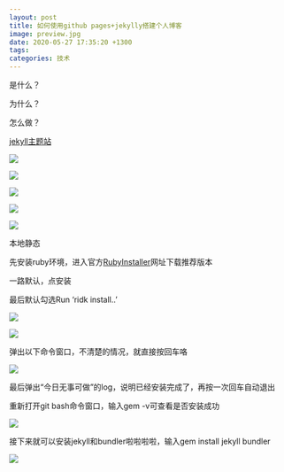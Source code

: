 ```yaml
---
layout: post
title: 如何使用github pages+jekylly搭建个人博客
image: preview.jpg
date: 2020-05-27 17:35:20 +1300
tags:
categories: 技术
---
```

是什么？



为什么？

怎么做？

[jekyll主题站](https://jekyllthemes.io/)

![]({{site.baseurl}}/images/20200527_1.JPG)

![]({{site.baseurl}}/images/10.jpg)

![]({{site.baseurl}}/images/10.jpg)

![]({{site.baseurl}}/images/10.jpg)

![]({{site.baseurl}}/images/10.jpg)

本地静态

先安装ruby环境，进入官方[RubyInstaller](https://rubyinstaller.org/downloads/)网址下载推荐版本

一路默认，点安装

最后默认勾选Run ‘ridk install..’

![]({{site.baseurl}}/images/20200527_2.JPG)

![]({{site.baseurl}}/images/20200527_2.jpg)

弹出以下命令窗口，不清楚的情况，就直接按回车咯

![]({{site.baseurl}}/images/20200527_3.jpg)

最后弹出“今日无事可做”的log，说明已经安装完成了，再按一次回车自动退出

重新打开git bash命令窗口，输入gem -v可查看是否安装成功

![]({{site.baseurl}}/images/20200527_4.jpg)

接下来就可以安装jekyll和bundler啦啦啦啦，输入gem install jekyll bundler

![]({{site.baseurl}}/images/20200527_7.jpg)

